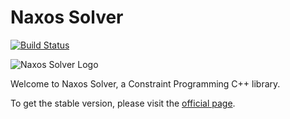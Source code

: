 # Naxos Solver #

[![Build Status](https://travis-ci.org/pothitos/naxos.svg?branch=master)](https://travis-ci.org/pothitos/naxos)

![Naxos Solver Logo](https://rawgit.com/pothitos/naxos-solver/master/manual/logo/logo.svg)

Welcome to Naxos Solver, a Constraint Programming C++ library.

To get the stable version, please visit the
[official page](http://di.uoa.gr/~pothitos/naxos).

